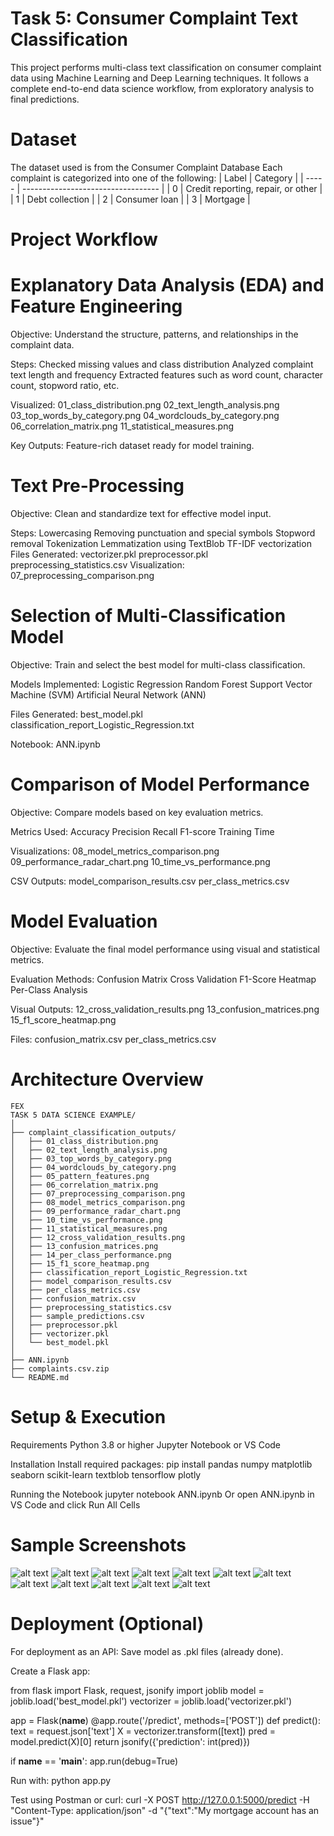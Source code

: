 # Task 5: Consumer Complaint Text Classification

This project performs multi-class text classification on consumer complaint data using Machine Learning and Deep Learning techniques.
It follows a complete end-to-end data science workflow, from exploratory analysis to final predictions.

# Dataset

The dataset used is from the Consumer Complaint Database
Each complaint is categorized into one of the following:
| Label | Category                           |
| ----- | ---------------------------------- |
| 0     | Credit reporting, repair, or other |
| 1     | Debt collection                    |
| 2     | Consumer loan                      |
| 3     | Mortgage                           |

# Project Workflow
# Explanatory Data Analysis (EDA) and Feature Engineering

Objective: Understand the structure, patterns, and relationships in the complaint data.

Steps:
Checked missing values and class distribution
Analyzed complaint text length and frequency
Extracted features such as word count, character count, stopword ratio, etc.

Visualized:
01_class_distribution.png
02_text_length_analysis.png
03_top_words_by_category.png
04_wordclouds_by_category.png
06_correlation_matrix.png
11_statistical_measures.png

Key Outputs:
Feature-rich dataset ready for model training.

# Text Pre-Processing
Objective: Clean and standardize text for effective model input.

Steps:
Lowercasing
Removing punctuation and special symbols
Stopword removal
Tokenization
Lemmatization using TextBlob
TF-IDF vectorization
Files Generated:
vectorizer.pkl
preprocessor.pkl
preprocessing_statistics.csv
Visualization: 07_preprocessing_comparison.png

# Selection of Multi-Classification Model
Objective: Train and select the best model for multi-class classification.

Models Implemented:
Logistic Regression
Random Forest
Support Vector Machine (SVM)
Artificial Neural Network (ANN)

Files Generated:
best_model.pkl
classification_report_Logistic_Regression.txt

Notebook: ANN.ipynb

# Comparison of Model Performance
Objective: Compare models based on key evaluation metrics.

Metrics Used:
Accuracy
Precision
Recall
F1-score
Training Time

Visualizations:
08_model_metrics_comparison.png
09_performance_radar_chart.png
10_time_vs_performance.png

CSV Outputs:
model_comparison_results.csv
per_class_metrics.csv

# Model Evaluation
Objective: Evaluate the final model performance using visual and statistical metrics.

Evaluation Methods:
Confusion Matrix
Cross Validation
F1-Score Heatmap
Per-Class Analysis

Visual Outputs:
12_cross_validation_results.png
13_confusion_matrices.png
15_f1_score_heatmap.png

Files:
confusion_matrix.csv
per_class_metrics.csv

# Architecture Overview

```
FEX
TASK 5 DATA SCIENCE EXAMPLE/
│
├── complaint_classification_outputs/
│   ├── 01_class_distribution.png
│   ├── 02_text_length_analysis.png
│   ├── 03_top_words_by_category.png
│   ├── 04_wordclouds_by_category.png
│   ├── 05_pattern_features.png
│   ├── 06_correlation_matrix.png
│   ├── 07_preprocessing_comparison.png
│   ├── 08_model_metrics_comparison.png
│   ├── 09_performance_radar_chart.png
│   ├── 10_time_vs_performance.png
│   ├── 11_statistical_measures.png
│   ├── 12_cross_validation_results.png
│   ├── 13_confusion_matrices.png
│   ├── 14_per_class_performance.png
│   ├── 15_f1_score_heatmap.png
│   ├── classification_report_Logistic_Regression.txt
│   ├── model_comparison_results.csv
│   ├── per_class_metrics.csv
│   ├── confusion_matrix.csv
│   ├── preprocessing_statistics.csv
│   ├── sample_predictions.csv
│   ├── preprocessor.pkl
│   ├── vectorizer.pkl
│   └── best_model.pkl
│
├── ANN.ipynb
├── complaints.csv.zip
└── README.md

```

# Setup & Execution
Requirements
Python 3.8 or higher
Jupyter Notebook or VS Code

Installation
Install required packages:
pip install pandas numpy matplotlib seaborn scikit-learn textblob tensorflow plotly

Running the Notebook
jupyter notebook ANN.ipynb
Or open ANN.ipynb in VS Code and click Run All Cells

# Sample Screenshots
![alt text](image.png)
![alt text](image-1.png)
![alt text](image-3.png)
![alt text](image-2.png)
![alt text](image-4.png)
![alt text](image-5.png)
![alt text](image-6.png)
![alt text](image-7.png)
![alt text](image-8.png)
![alt text](image-9.png)
![alt text](image-10.png)
![alt text](image-11.png)




# Deployment (Optional)

For deployment as an API:
Save model as .pkl files (already done).

Create a Flask app:

from flask import Flask, request, jsonify
import joblib
model = joblib.load('best_model.pkl')
vectorizer = joblib.load('vectorizer.pkl')

app = Flask(__name__)
@app.route('/predict', methods=['POST'])
def predict():
    text = request.json['text']
    X = vectorizer.transform([text])
    pred = model.predict(X)[0]
    return jsonify({'prediction': int(pred)})

if __name__ == '__main__':
    app.run(debug=True)


Run with:
python app.py


Test using Postman or curl:
curl -X POST http://127.0.0.1:5000/predict -H "Content-Type: application/json" -d "{\"text\":\"My mortgage account has an issue\"}"

